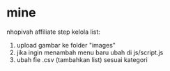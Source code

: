 # mine
nhopivah affiliate
step kelola list:
1. upload gambar ke folder "images"
2. jika ingin menambah menu baru ubah di js/script.js
3. ubah fie .csv (tambahkan list) sesuai kategori
